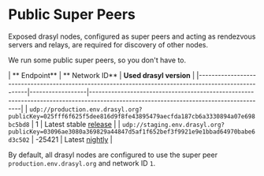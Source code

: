 # Public Super Peers

Exposed drasyl nodes, configured as super peers and acting as rendezvous servers and relays, are required for discovery of other nodes.

We run some public super peers, so you don't have to.

| **
Endpoint**
| **
Network ID**   | **Used drasyl version**
|
|------------------------------------------------------------------------------------------------------|------------------|--------------------------------------------------------------------------------------------------------------------------------------|
| `udp://production.env.drasyl.org?publicKey=025fff6f625f5dee816d9f8fe43895479aecfda187cb6a3330894a07e698bc5bd8`
| 1 | Latest stable [release](https://github.com/drasyl-overlay/drasyl/releases)
|
| `udp://staging.env.drasyl.org?publicKey=03096ae3080a369829a44847d5af1f652bef3f9921e9e1bbad64970babe6d3c502`
| -25421 |
Latest [nightly](https://git.informatik.uni-hamburg.de/sane-public/drasyl/-/pipelines?page=1&scope=all&ref=master&status=success)
|

By default, all drasyl nodes are configured to use the super peer `production.env.drasyl.org` and
network ID `1`.

